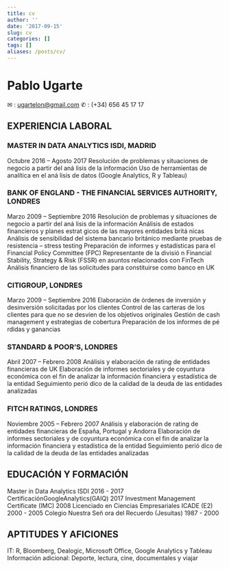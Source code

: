 ```yaml
---
title: cv
author: ''
date: '2017-09-15'
slug: cv
categories: []
tags: []
aliases: /posts/cv/
---
```


# Pablo Ugarte
 ✉ : ugartelon@gmail.com 
 ✆ : (+34) 656 45 17 17

## EXPERIENCIA LABORAL

### MASTER IN DATA ANALYTICS ISDI, MADRID
Octubre 2016 – Agosto 2017
Resolución de problemas y situaciones de negocio a partir del aná lisis de la información
Uso de herramientas de analı́tica en el aná lisis de datos (Google Analytics, R y Tableau)

### BANK OF ENGLAND - THE FINANCIAL SERVICES AUTHORITY, LONDRES
Marzo 2009 – Septiembre 2016
Resolución de problemas y situaciones de negocio a partir del aná lisis de la información
Análisis de estados financieros y planes estrat gicos de las mayores entidades britá nicas
Análisis de sensibilidad del sistema bancario británico mediante pruebas de resistencia –
stress testing
Preparación de informes y estadı́sticas para el Financial Policy Committee (FPC)
Representante de la divisió n Financial Stability, Strategy & Risk (FSSR) en asuntos
relacionados con FinTech
Análisis financiero de las solicitudes para constituirse como banco en UK

### CITIGROUP, LONDRES
Marzo 2009 – Septiembre 2016
Elaboración de órdenes de inversión y desinversión solicitadas por los clientes
Control de las carteras de los clientes para que no se desvı́en de los objetivos originales
Gestión de cash management y estrategias de cobertura
Preparación de los informes de pé rdidas y ganancias

### STANDARD & POOR’S, LONDRES
Abril 2007 – Febrero 2008
Análisis y elaboración de rating de entidades financieras de UK
Elaboración de informes sectoriales y de coyuntura económica con el fin de analizar la
información financiera y estadı́stica de la entidad
Seguimiento perió dico de la calidad de la deuda de las entidades analizadas

### FITCH RATINGS, LONDRES
Noviembre 2005 – Febrero 2007
Análisis y elaboración de rating de entidades financieras de España, Portugal y Andorra
Elaboración de informes sectoriales y de coyuntura económica con el fin de analizar la
información financiera y estadı́stica de la entidad
Seguimiento perió dico de la calidad de la deuda de las entidades analizadas

## EDUCACIÓN Y FORMACIÓN

Master in Data Analytics ISDI                            2016 - 2017
CertificaciónGoogleAnalytics(GAIQ)                       2017
Investment Management Certificate (IMC)                  2008
Licenciado en Ciencias Empresariales ICADE (E2)          2000 - 2005
Colegio Nuestra Señ ora del Recuerdo (Jesuitas)          1987 - 2000

## APTITUDES Y AFICIONES

IT: R, Bloomberg, Dealogic, Microsoft Office, Google Analytics y Tableau
Información adicional: Deporte, lectura, cine, documentales y viajar

